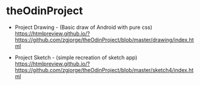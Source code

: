 # theOdinProject
- Project Drawing -
(Basic draw of Android with pure css)
https://htmlpreview.github.io/?https://github.com/zgjorge/theOdinProject/blob/master/drawing/index.html

- Project Sketch - (simple recreation of sketch app)
https://htmlpreview.github.io/?https://github.com/zgjorge/theOdinProject/blob/master/sketch4/index.html
